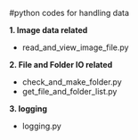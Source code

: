 
#python codes for handling data

**1. Image data related**

* read_and_view_image_file.py
   

**2. File and Folder IO related**

* check_and_make_folder.py  
* get_file_and_folder_list.py
   
**3. logging**

* logging.py